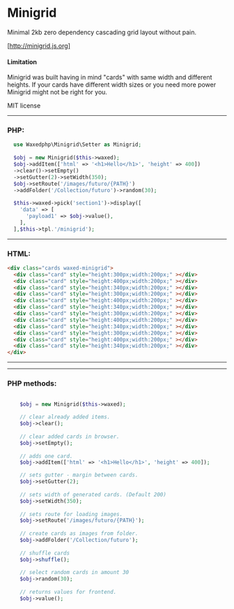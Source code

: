 # Minigrid

Minimal 2kb zero dependency cascading grid layout without pain.

[http://minigrid.js.org]

#### Limitation

Minigrid was built having in mind "cards" with same width and different heights. If your cards have different width sizes or you need more power Minigrid might not be right for you.

MIT license

---
### PHP:

```php
  use Waxedphp\Minigrid\Setter as Minigrid;
  
  $obj = new Minigrid($this->waxed);
  $obj->addItem(['html' => '<h1>Hello</h1>', 'height' => 400])
  ->clear()->setEmpty()
  ->setGutter(2)->setWidth(350);
  $obj->setRoute('/images/futuro/{PATH}')
  ->addFolder('/Collection/futuro')->random(30);
  
  $this->waxed->pick('section1')->display([
    'data' => [
      'payload1' => $obj->value(),
    ],
  ],$this->tpl.'/minigrid');


```
---

### HTML:

```html
<div class="cards waxed-minigrid">
  <div class="card" style="height:300px;width:200px;" ></div>
  <div class="card" style="height:400px;width:200px;" ></div>
  <div class="card" style="height:340px;width:200px;" ></div>
  <div class="card" style="height:300px;width:200px;" ></div>
  <div class="card" style="height:400px;width:200px;" ></div>
  <div class="card" style="height:340px;width:200px;" ></div>
  <div class="card" style="height:300px;width:200px;" ></div>
  <div class="card" style="height:400px;width:200px;" ></div>
  <div class="card" style="height:340px;width:200px;" ></div>
  <div class="card" style="height:300px;width:200px;" ></div>
  <div class="card" style="height:400px;width:200px;" ></div>
  <div class="card" style="height:340px;width:200px;" ></div>
</div>


```
---
---

### PHP methods:

```php

    $obj = new Minigrid($this->waxed);
    
    // clear already added items.
    $obj->clear();
    
    // clear added cards in browser.
    $obj->setEmpty();
    
    // adds one card.
    $obj->addItem(['html' => '<h1>Hello</h1>', 'height' => 400]);

    // sets gutter - margin between cards.
    $obj->setGutter(2);
    
    // sets width of generated cards. (Default 200)
    $obj->setWidth(350);
    
    // sets route for loading images.
    $obj->setRoute('/images/futuro/{PATH}');
    
    // create cards as images from folder.
    $obj->addFolder('/Collection/futuro');
    
    // shuffle cards
    $obj->shuffle();
    
    // select random cards in amount 30
    $obj->random(30);
    
    // returns values for frontend.
    $obj->value();
    
```
